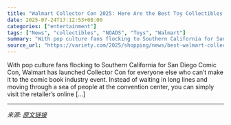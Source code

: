 ```yaml
---
title: "Walmart Collector Con 2025: Here Are the Best Toy Collectibles and Action Figures to Buy Online"
date: 2025-07-24T17:12:53+08:00
categories: ["entertainment"]
tags: ["News", "collectibles", "NOADS", "Toys", "Walmart"]
summary: "With pop culture fans flocking to Southern California for San Diego Comic Con, Walmart has launched Collector Con for everyone else who can&#8217;t make it to the comic book industry event. Instead of"
source_url: "https://variety.com/2025/shopping/news/best-walmart-collector-con-buy-action-figures-toys-online-1236469039/"
---
```


With pop culture fans flocking to Southern California for San Diego Comic Con, Walmart has launched Collector Con for everyone else who can&#8217;t make it to the comic book industry event. Instead of waiting in long lines and moving through a sea of people at the convention center, you can simply visit the retailer&#8217;s online [&#8230;]

---

*来源: [原文链接](https://variety.com/2025/shopping/news/best-walmart-collector-con-buy-action-figures-toys-online-1236469039/)*
